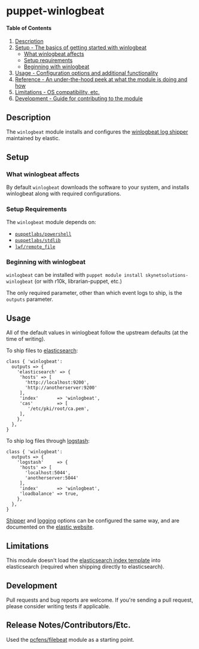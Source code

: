 # puppet-winlogbeat

#### Table of Contents

1. [Description](#description)
1. [Setup - The basics of getting started with winlogbeat](#setup)
    * [What winlogbeat affects](#what-winlogbeat-affects)
    * [Setup requirements](#setup-requirements)
    * [Beginning with winlogbeat](#beginning-with-winlogbeat)
1. [Usage - Configuration options and additional functionality](#usage)
1. [Reference - An under-the-hood peek at what the module is doing and how](#reference)
1. [Limitations - OS compatibility, etc.](#limitations)
1. [Development - Guide for contributing to the module](#development)

## Description

The `winlogbeat` module installs and configures the [winlogbeat log shipper](https://www.elastic.co/downloads/beats/winlogbeat) maintained by elastic.

## Setup

### What winlogbeat affects

By default `winlogbeat` downloads the software to your system, and installs winlogbeat along
with required configurations.

### Setup Requirements

The `winlogbeat` module depends on:
* [`puppetlabs/powershell`](https://forge.puppetlabs.com/puppetlabs/powershell)
* [`puppetlabs/stdlib`](https://forge.puppetlabs.com/puppetlabs/stdlib)
* [`lwf/remote_file`](https://forge.puppet.com/lwf/remote_file)

### Beginning with winlogbeat

`winlogbeat` can be installed with `puppet module install skynetsolutions-winlogbeat` (or with r10k, librarian-puppet, etc.)

The only required parameter, other than which event logs to ship, is the `outputs` parameter.

## Usage

All of the default values in winlogbeat follow the upstream defaults (at the time of writing).

To ship files to [elasticsearch](https://www.elastic.co/guide/en/beats/winlogbeat/current/elasticsearch-output.html):
```puppet
class { 'winlogbeat':
  outputs => {
    'elasticsearch' => {
     'hosts' => [
       'http://localhost:9200',
       'http://anotherserver:9200'
     ],
     'index'       => 'winlogbeat',
     'cas'         => [
        '/etc/pki/root/ca.pem',
     ],
    },
  },
}

```

To ship log files through [logstash](https://www.elastic.co/guide/en/beats/winlogbeat/current/logstash-output.html):
```puppet
class { 'winlogbeat':
  outputs => {
    'logstash'     => {
     'hosts' => [
       'localhost:5044',
       'anotherserver:5044'
     ],
     'index'       => 'winlogbeat',
     'loadbalance' => true,
    },
  },
}

```

[Shipper](https://www.elastic.co/guide/en/beats/winlogbeat/current/configuration-shipper.html) and [logging](https://www.elastic.co/guide/en/beats/winlogbeat/current/configuration-logging.html) options can be configured the same way, and are documented on the [elastic website](https://www.elastic.co/guide/en/beats/winlogbeat/current/index.html).

## Limitations

This module doesn't load the [elasticsearch index template](https://www.elastic.co/guide/en/beats/winlogbeat/current/winlogbeat-template.html) into elasticsearch (required when shipping
directly to elasticsearch).

## Development

Pull requests and bug reports are welcome. If you're sending a pull request, please consider
writing tests if applicable.

## Release Notes/Contributors/Etc.

Used the [pcfens/filebeat](https://forge.puppet.com/pcfens/filebeat) module as a starting point.
